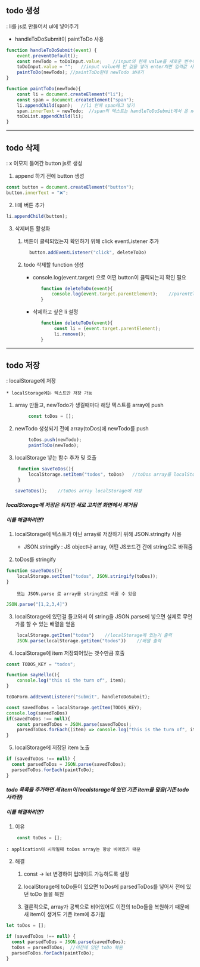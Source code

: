 ## todo 생성

: li를 js로 만들어서 ul에 넣어주기

- handleToDoSubmit이 paintToDo 사용


```javaScript
function handleToDoSubmit(event) {
    event.preventDefault();
    const newTodo = toDoInput.value;    //input의 현재 value를 새로운 변수에 복사
    toDoInput.value = "";   //input value에 빈 값을 넣어 enter치면 입력값 사라지게
    paintToDo(newTodo); //paintToDo한테 newTodo 보내기
}
```


```javaScript
function paintToDo(newTodo){
    const li = document.createElement("li");
    const span = document.createElement("span");
    li.appendChild(span);   //li 안에 span태그 넣기
    span.innerText = newTodo;  //span의 텍스트는 handleToDoSubmit에서 온 newTodo 텍스트가 됨
    toDoList.appendChild(li);
}
```

---------------------------------------------------------------------

## todo 삭제

: x 이모지 들어간 button js로 생성

1) append 하기 전에 button 생성

```javaScript
const button = document.createElement("button");
button.innerText = "❌";
```

2) li에 버튼 추가

```javaScript
li.appendChild(button);
```

3) 삭제버튼 활성화

   1) 버튼이 클릭되었는지 확인하기 위해 click eventListener 추가

      ```javaScript
        button.addEventListener("click", deleteToDo)
      ```

   2) todo 삭제할 function 생성
   
      - console.log(event.target) 으로 어떤 button이 클릭되는지 확인 필요

         ```javaScript
            function deleteToDo(event){
                console.log(event.target.parentElement);    //parentElement는 클릭된 element의 부모
            }    
         ```
         
       - 삭제하고 싶은 li 설정

         ```javaScript
            function deleteToDo(event){
                 const li = (event.target.parentElement);
                 li.remove();
            } 
         ```

---------------------------------------------------------------------

## todo 저장

: localStorage에 저장

    * localStorage에는 텍스트만 저장 가능

1) array 만들고, newTodo가 생길때마다 해당 텍스트를 array에 push

   ```javaScript
        const toDos = [];
   ```

2) newTodo 생성되기 전에 array(toDos)에 newTodo를 push

   ```javaScript
        toDos.push(newTodo); 
        paintToDo(newTodo);
   ```

3) localStorage 넣는 함수 추가 및 호출
   
   ```javaScript
    function saveToDos(){
        localStorage.setItem("todos", toDos)   //toDos array를 localStorage에 넣기
    }

   saveToDos();    //toDos array localStorage에 저장
   ```

*<h4> localStorage에 저장은 되지만 새로 고치면 화면에서 제거됨</h4>*
*<h4>이를 해결하려면?</h4>*

1) localStorage에 텍스트가 아닌 array로 저장하기 위해 JSON.stringify 사용
    - JSON.stringify : JS object나 array, 어떤 JS코드건 간에 string으로 바꿔줌

2) toDos를 stringify

```javaScript
function saveToDos(){
    localStorage.setItem("todos", JSON.stringify(toDos));  
}
```

        또는 JSON.parse 로 array를 string으로 바꿀 수 있음

```javaScript
JSON.parse("[1,2,3,4]")
```

3) localStorage에 있던걸 들고와서 이 string을 JSON.parse에 넣으면 실제로 무언가를 할 수 있는 배열을 얻음

```javaScript
    localStorage.getItem("todos")    //localStorage에 있는거 출력
    JSON.parse(localStorage.getitem("todos"))    //배열 출력
```

4) localStorage에 item 저장되어있는 갯수만큼 호출

```javaScript
const TODOS_KEY = "todos";

function sayHello(){
    console.log("this si the turn of", item);
}

toDoForm.addEventListener("submit", handleToDoSubmit);

const savedToDos = localStorage.getItem(TODOS_KEY);
console.log(savedToDos)
if(savedToDos !== null){
    const parsedToDos = JSON.parse(savedToDos);
    parsedToDos.forEach((item) => console.log("this is the turn of", item));    //arrow function(화살표 함수)
}

```

5) localStorage에 저장된 item 노출

```javaScript
if (savedToDos !== null) {
  const parsedToDos = JSON.parse(savedToDos);
  parsedToDos.forEach(paintToDo);
}
```

*<h4> todo 목록을 추가하면 새 item이 localstorage에 있던 기존 item을 덮음(기존 todo 사라짐) </h4>*
*<h4>이를 해결하려면?</h4>*

1) 이유

```javaScript
    const toDos = [];
```
    : application이 시작될때 toDos array는 항상 비어있기 때문

2) 해결

    1. const -> let 변경하여 업데이트 가능하도록 설정

    2. localStorage에 toDo들이 있으면 toDos에 parsedToDos를 넣어서 전에 있던 toDo 들을 복원
       
    3. 결론적으로, array가 공백으로 비어있어도 이전의 toDo들을 복원하기 때문에 새 item이 생겨도 기존 item에 추가됨
  
```javaScript
let toDos = [];

if (savedToDos !== null) {
  const parsedToDos = JSON.parse(savedToDos);
  toDos = parsedToDos;  //이전에 있던 toDo 복원
  parsedToDos.forEach(paintToDo);
}
``` 
